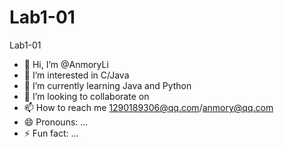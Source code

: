 # Lab1-01
Lab1-01

- 👋 Hi, I’m @AnmoryLi
- 👀 I’m interested in C/Java
- 🌱 I’m currently learning Java and Python
- 💞️ I’m looking to collaborate on
- 📫 How to reach me [1290189306@qq.com](mailto:1290189306@qq.com)/[anmory@qq.com](mailto:anmory@qq.com)
- 😄 Pronouns: ...
- ⚡ Fun fact: ...
